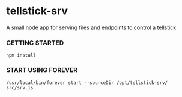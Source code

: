 # tellstick-srv

A small node app for serving files and endpoints to control a tellstick

### GETTING STARTED
```
npm install
```

### START USING FOREVER
```
/usr/local/bin/forever start --sourceDir /opt/tellstick-srv/ src/srv.js
```

